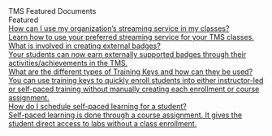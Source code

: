 <!-- 
    Adding new documents!  
    1. Duplicate the following:
        <a class="subtopic_link" href="insert_document_link_here*">
            <div class="subtopic_title">insert_document_title here</div>
            <div class="subtopic_description">insert_document_description_here</div>
        </a>
    2. Replace:
        href link with your document's link
        subtopic_title text with your document's title
        subtopic_description text with your document's description
    3. Place in alphabetical order
    4. Notify Corey B. of the addition of a new document so he can add it to the search module.
-->

<div class="categoriesHeader" tabindex="0" title="TMS Featured Docs Container">TMS Featured Documents</div>
<div class="accordionModule">
  <div class="subtopic selected">
    <div id="header_1" class="subtopic_header" tabindex="0" title="TMS Featured Docs" role="button" aria-selected="true" selected>Featured</div>
    <div id="body_1" class="subtopic_links">
     <a class="subtopic_link" href="tms/tms-administrators/classes/classrooms-equipment/custom-virtual-classroom.md">
            <div class="subtopic_title">How can I use my organization’s streaming service in my classes?</div>
            <div class="subtopic_description">Learn how to use your preferred streaming service for your TMS classes.</div>
      </a>
        <a class="subtopic_link" href="/tms/tms-administrators/badges-achievements/badge-process.md">
        <div class="subtopic_title">What is involved in creating external badges?</div>
        <div class="subtopic_description">Your students can now earn externally supported badges through their activities/achievements in the TMS.</div>
      </a>
        <a class="subtopic_link" href="/tms/tms-administrators/tms-fundamentals/training-key-types.md">
        <div class="subtopic_title">What are the different types of Training Keys and how can they be used?</div>
        <div class="subtopic_description">You can use training keys to quickly enroll students into either instructor-led or self-paced training without manually creating each enrollment or course assignment.</div>
      </a>
        <a class="subtopic_link" href="/tms/tms-administrators/self-paced-learning-and-subscriptions/schedule-self-paced-learning.md">
        <div class="subtopic_title">How do I schedule self-paced learning for a student?</div>
        <div class="subtopic_description">Self-paced learning is done through a course assignment. It gives the student direct access to labs without a class enrollment.</div>
     </a>
    </div>
  </div>
</div> 
